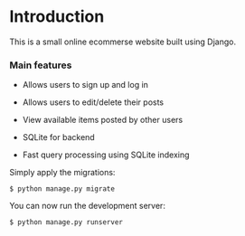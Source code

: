 # Introduction

This is a small online ecommerse website built using Django.

### Main features

* Allows users to sign up and log in

* Allows users to edit/delete their posts

* View available items posted by other users

* SQLite for backend

* Fast query processing using SQLite indexing

    
Simply apply the migrations:

    $ python manage.py migrate
    

You can now run the development server:

    $ python manage.py runserver